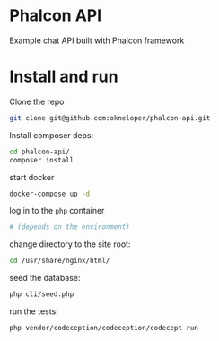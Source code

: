 # Phalcon API
Example chat API built with Phalcon framework

# Install and run
Clone the repo 
```bash
git clone git@github.com:okneloper/phalcon-api.git
```
Install composer deps:
```bash
cd phalcon-api/
composer install
```

start docker
```bash
docker-compose up -d
```

log in to the `php` container 
```bash
# (depends on the environment)
```

change directory to the site root:
```bash
cd /usr/share/nginx/html/
```

seed the database:
```bash
php cli/seed.php
```

run the tests:
```bash
php vendor/codeception/codeception/codecept run
```
